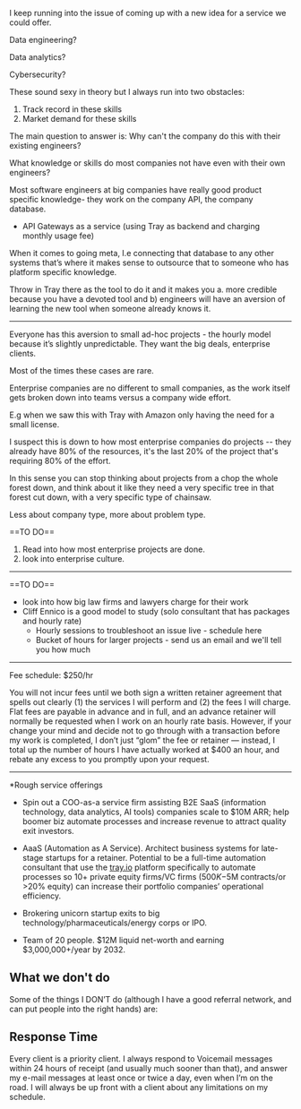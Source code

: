I keep running into the issue of coming up with a new idea for a service we could offer.

Data engineering?

Data analytics?

Cybersecurity?

These sound sexy in theory but I always run into two obstacles:

1. Track record in these skills
2. Market demand for these skills

The main question to answer is: Why can't the company do this with their existing engineers?

What knowledge or skills do most companies not have even with their own engineers?

Most software engineers at big companies have really good product specific knowledge- they work on the company API, the company database.

- API Gateways as a service (using Tray as backend and charging monthly usage fee)

When it comes to going meta, I.e connecting that database to any other systems that’s where it makes sense to outsource that to someone who has platform specific knowledge. 

Throw in Tray there as the tool to do it and it makes you 
a. more credible because you have a devoted tool and
b) engineers will have an aversion of learning the new tool when someone already knows it.

---

Everyone has this aversion to small ad-hoc projects - the hourly model because it’s slightly unpredictable. They want the big deals, enterprise clients. 

Most of the times these cases are rare. 

Enterprise companies are no different to small companies, as the work itself gets broken down into teams versus a company wide effort.

E.g when we saw this with Tray with Amazon only having the need for a small license.

I suspect this is down to how most enterprise companies do projects -- they already have 80% of the resources, it's the last 20% of the project that's requiring 80% of the effort.

In this sense you can stop thinking about projects from a chop the whole forest down, and think about it like they need a very specific tree in that forest cut down, with a very specific type of chainsaw.

Less about company type, more about problem type.

==TO DO==

1. Read into how most enterprise projects are done. 
2. look into enterprise culture.


---


==TO DO==

- look into how big law firms and lawyers charge for their work
- Cliff Ennico is a good model to study (solo consultant that has packages and hourly rate)
	- Hourly sessions to troubleshoot an issue live - schedule here
	- Bucket of hours for larger projects - send us an email and we'll tell you how much

--- 

Fee schedule: $250/hr

You will not incur fees until we both sign a written retainer agreement that spells out clearly (1) the services I will perform and (2) the fees I will charge. Flat fees are payable in advance and in full, and an advance retainer will normally be requested when I work on an hourly rate basis. However, if your change your mind and decide not to go through with a transaction before my work is completed, I don’t just “glom” the fee or retainer — instead, I total up the number of hours I have actually worked at $400 an hour, and rebate any excess to you promptly upon your request.

---

*Rough service offerings

- Spin out a COO-as-a service firm assisting B2E SaaS (information technology, data analytics, AI tools) companies scale to $10M ARR; help boomer biz automate processes and increase revenue to attract quality exit investors.

- AaaS (Automation as A Service). Architect business systems for late-stage startups for a retainer. Potential to be a full-time automation consultant that use the [tray.io](http://tray.io/) platform specifically to automate processes so 10+ private equity firms/VC firms ($500K-$5M contracts/or >20% equity) can increase their portfolio companies’ operational efficiency.

- Brokering unicorn startup exits to big technology/pharmaceuticals/energy corps or IPO.

- Team of 20 people. $12M liquid net-worth and earning $3,000,000+/year by 2032.

## What we don't do

Some of the things I DON’T do (although I have a good referral network, and can put people into the right hands) are:


## Response Time

Every client is a priority client. I always respond to Voicemail messages within 24 hours of receipt (and usually much sooner than that), and answer my e-mail messages at least once or twice a day, even when I’m on the road. I will always be up front with a client about any limitations on my schedule.